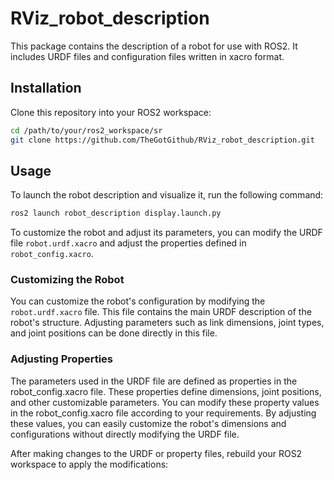 # RViz_robot_description

This package contains the description of a robot for use with ROS2. It includes URDF files and configuration files written in xacro format.

## Installation

Clone this repository into your ROS2 workspace:

```bash
cd /path/to/your/ros2_workspace/sr
git clone https://github.com/TheGotGithub/RViz_robot_description.git
```
## Usage

To launch the robot description and visualize it, run the following command:

```bash
ros2 launch robot_description display.launch.py
```

To customize the robot and adjust its parameters, you can modify the URDF file `robot.urdf.xacro` and adjust the properties defined in `robot_config.xacro`.

### Customizing the Robot

You can customize the robot's configuration by modifying the `robot.urdf.xacro` file. This file contains the main URDF description of the robot's structure. Adjusting parameters such as link dimensions, joint types, and joint positions can be done directly in this file.

### Adjusting Properties

The parameters used in the URDF file are defined as properties in the robot_config.xacro file. These properties define dimensions, joint positions, and other customizable parameters. You can modify these property values in the robot_config.xacro file according to your requirements. By adjusting these values, you can easily customize the robot's dimensions and configurations without directly modifying the URDF file.

After making changes to the URDF or property files, rebuild your ROS2 workspace to apply the modifications:


